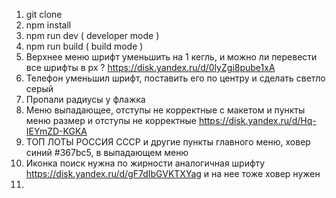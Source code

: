 1. git clone
2. npm install
3. npm run dev ( developer mode )
4. npm run build ( build mode )
5. Верхнее меню шрифт уменьшить на 1 кегль, и можно ли перевести все шрифты в px ? https://disk.yandex.ru/d/0lyZgi8pube1xA
6. Телефон уменьшил шрифт, поставить его по центру и сделать светло серый
7. Пропали радиусы у флажка
8. Меню выпадающее, отступы не корректные с макетом и пункты меню размер и отступы не корректные https://disk.yandex.ru/d/Hq-IEYmZD-KGKA
9. ТОП ЛОТЫ  РОССИЯ  СССР и другие пункты главного меню, ховер синий #367bc5, в выпадающем меню
10. Иконка поиск нужна по жирности аналогичная шрифту https://disk.yandex.ru/d/gF7dIbGVKTXYag и на нее тоже ховер нужен
11. 
